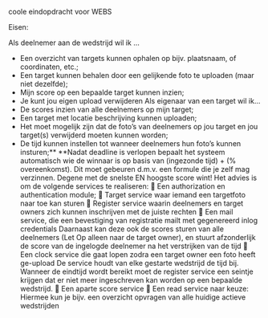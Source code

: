 coole eindopdracht voor WEBS

Eisen:

Als deelnemer aan de wedstrijd wil ik ...
- Een overzicht van targets kunnen ophalen op bijv. plaatsnaam, of coordinaten, etc.;
- Een target kunnen behalen door een gelijkende foto te uploaden (maar niet dezelfde);
- Mijn score op een bepaalde target kunnen inzien;
- Je kunt jou eigen upload verwijderen
Als eigenaar van een target wil ik…
- De scores inzien van alle deelnemers op mijn target;
- Een target met locatie beschrijving kunnen uploaden;
- Het moet mogelijk zijn dat de foto’s van deelnemers op jou target en jou target(s)
verwijderd moeten kunnen worden;
- De tijd kunnen instellen tot wanneer deelnemers hun foto’s kunnen insturen;**
**Nadat deadline is verlopen bepaalt het systeem automatisch wie de winnaar is op basis van
(ingezonde tijd) + (% overeenkomst). Dit moet gebeuren d.m.v. een formule die je zelf mag
verzinnen. Degene met de snelste EN hoogste score wint!
Het advies is om de volgende services te realiseren:
 Een authorization en authentication module;
 Target service waar iemand een targetfoto naar toe kan sturen
 Register service waarin deelnemers en target owners zich kunnen inschrijven met de
juiste rechten
 Een mail service, die een bevestiging van registratie mailt met gegenereerd inlog
credentials
Daarnaast kan deze ook de scores sturen van alle deelnemers (Let Op alleen naar de
target owner), en stuurt afzonderlijk de score van de ingelogde deelnemer na het
verstrijken van de tijd
 Een clock service die gaat lopen zodra een target owner een foto heeft ge-upload
De service houdt van elke gestarte wedstrijd de tijd bij. Wanneer de eindtijd wordt
bereikt moet de register service een seintje krijgen dat er niet meer ingeschreven kan
worden op een bepaalde wedstrijd.
 Een aparte score service
 Een read service naar keuze: Hiermee kun je bijv. een overzicht opvragen van alle
huidige actieve wedstrijden 
